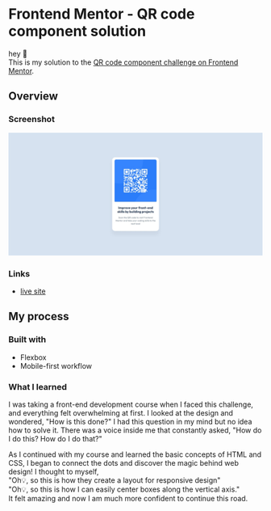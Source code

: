 # Frontend Mentor - QR code component solution

hey 👋  
This is my solution to the [QR code component challenge on Frontend Mentor](https://www.frontendmentor.io/challenges/qr-code-component-iux_sIO_H).

## Overview

### Screenshot

![QR Code component screenshot](./screenshot/Screenshot_23-5-2025_131324_.jpeg)


### Links

- [live site](https://your-live-site-url.com)

## My process

### Built with

- Flexbox
- Mobile-first workflow

### What I learned

I was taking a front-end development course when I faced this challenge, and everything felt overwhelming at first. I looked at the design and wondered, "How is this done?" I had this question in my mind but no idea how to solve it. There was a voice inside me that constantly asked, "How do I do this? How do I do that?"

As I continued with my course and learned the basic concepts of HTML and CSS, I began to connect the dots and discover the magic behind web design! I thought to myself,   
"Oh💡, so this is how they create a layout for responsive design"    
"Oh💡, so this is how I can easily center boxes along the vertical axis."   
It felt amazing and now I am much more confident to continue this road. 





